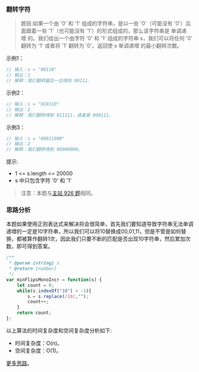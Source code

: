 ###  翻转字符 

> 题目:如果一个由 '0' 和 '1' 组成的字符串，是以一些 '0'（可能没有 '0'）后面跟着一些 '1'（也可能没有 '1'）的形式组成的，那么该字符串是 单调递增 的。我们给出一个由字符 '0' 和 '1' 组成的字符串 s，我们可以将任何 '0' 翻转为 '1' 或者将 '1' 翻转为 '0'。返回使 s 单调递增 的最小翻转次数。

示例1：

```js
// 输入：s = "00110"
// 输出：1
// 解释：我们翻转最后一位得到 00111.
```


示例2：

```js
// 输入：s = "010110"
// 输出：2
// 解释：我们翻转得到 011111，或者是 000111。
```

示例3：

```js
// 输入：s = "00011000"
// 输出：2
// 解释：我们翻转得到 00000000。
```


提示:

* 1 <= s.length <= 20000
* s 中只包含字符 '0' 和 '1'


> 注意：本题与[主站 926 题](https://leetcode-cn.com/problems/flip-string-to-monotone-increasing/)相同。

### 思路分析

本题如果使用正则表达式来解决将会很简单，首先我们要知道导致字符串无法单调递增的一定是10字符串，所以我们可以将10替换成00,01,11，但是不管是如何替换，都被算作翻转1次，因此我们只要不断的匹配是否出现10字符串，然后累加次数，即可得到答案。

```js
/**
 * @param {string} s
 * @return {number}
 */
var minFlipsMonoIncr = function(s) {
    let count = 0;
    while(s.indexOf("10") > -1){
        s = s.replace(/10/,"");
        count++;
    }
    return count;
};
```

以上算法的时间复杂度和空间复杂度分析如下:

* 时间复杂度：O(n)。
* 空间复杂度：O(1)。

[更多思路](https://leetcode-cn.com/problems/cyJERH/solution/jian-zhi-offer-2-mian-shi-ti-92-shu-zhon-4oz8/)。
